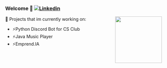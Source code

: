 ### Welcome 👋 [![Linkedin](https://img.shields.io/badge/-LinkedIn-blue?style=flat&logo=Linkedin&logoColor=white)](https://www.linkedin.com/in/nacim-elias-3b4834271/)

<img align="right" height="150" src="https://media.giphy.com/media/ktN2lM4lUkIZ4y4LzK/giphy.gif" />

🚀 Projects that im currently working on: <br>
- ⚡Python Discord Bot for CS Club
- ⚡Java Music Player
- ⚡Emprend.IA

<!--
**Nacim21/Nacim21** is a ✨ _special_ ✨ repository because its `README.md` (this file) appears on your GitHub profile.

Here are some ideas to get you started:

- 🔭 I’m currently working on ...
- 🌱 I’m currently learning ...
- 👯 I’m looking to collaborate on ...
- 🤔 I’m looking for help with ...
- 💬 Ask me about ...
- 📫 How to reach me: ...
- 😄 Pronouns: ...
- ⚡ Fun fact: ...
-->
